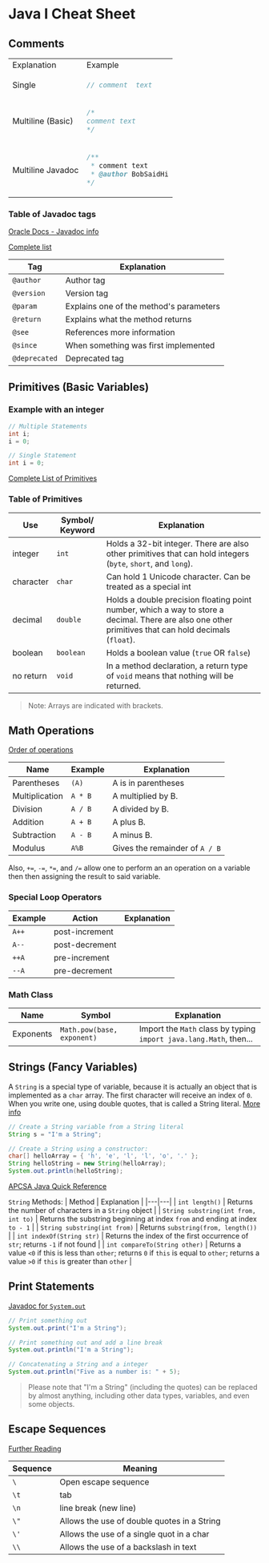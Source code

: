 # Java I Cheat Sheet

## Comments

<table>

<tr>
<td>Explanation</td>
<td>Example</td>
</tr>

<tr>
<td>Single</td>
<td>

```Java
// comment  text
```

</td>
</tr>

<tr>
<td>Multiline (Basic)</td>
<td>

```Java
/*
comment text
*/
```

</td>
</tr>

<tr>
<td>Multiline Javadoc</td>
<td>

```Java
/**
 * comment text
 * @author BobSaidHi
*/
```

</td>
</tr>

</table>

### Table of Javadoc tags

[Oracle Docs - Javadoc info](https://www.oracle.com/technical-resources/articles/java/javadoc-tool.html)

[Complete list](https://www.tutorialspoint.com/java/java_documentation.htm)

| Tag | Explanation |
|---|---|
| `@author` | Author tag |
| `@version` | Version tag |
| `@param` | Explains one of the method's parameters |
| `@return` | Explains what the method returns |
| `@see` | References more information |
| `@since` | When something was first implemented |
| `@deprecated` | Deprecated tag |

## Primitives (Basic Variables)

### Example with an integer

```Java
// Multiple Statements
int i;
i = 0;

// Single Statement
int i = 0;
```

[Complete List of Primitives](https://en.wikibooks.org/wiki/Java_Programming/Primitive_Types)

### Table of Primitives

| Use | Symbol/ Keyword | Explanation |
|---|---|---|
| integer | `int` | Holds a 32-bit integer.  There are also other primitives that can hold integers (`byte`, `short`, and  `long`). |
| character | `char` | Can hold 1 Unicode character.  Can be treated as a special int |
| decimal | `double` | Holds a double precision floating point number, which a way to store a decimal.  There are also one other primitives that can hold decimals (`float`). |
| boolean | `boolean` | Holds a boolean value (`true` OR `false`) |
| no return | `void` | In a method declaration, a return type of `void` means that nothing will be returned. |

> Note: Arrays are indicated with brackets.

## Math Operations

[Order of operations](https://introcs.cs.princeton.edu/java/11precedence/)

| Name | Example | Explanation|
|---|---|---|
| Parentheses | `(A)` | A is in parentheses |
| Multiplication | `A * B` | A multiplied by B. |
| Division | `A / B` | A divided by B. |
| Addition | `A + B` | A plus B. |
| Subtraction | `A - B` | A minus B. |
| Modulus | `A%B` | Gives the remainder of `A / B` |

Also, `+=`, `-=`, `*=`, and `/=` allow one to perform an an operation on a variable then then assigning the result to said variable.

### Special Loop Operators

| Example | Action | Explanation |
|---|---|---|
| `A++` | post-increment | |
| `A--` | post-decrement | |
| `++A` | pre-increment | |
| `--A` | pre-decrement | |

### Math Class

| Name | Symbol | Explanation|
|---|---|---|
| Exponents | `Math.pow(base, exponent)` | Import the `Math` class by typing `import java.lang.Math`, then...

## Strings (Fancy Variables)

A `String` is a special type of variable, because it is actually an object that is implemented as a `char` array.  The first character will receive an index of `0`.  When you write one, using double quotes, that is called a String literal.  [More info](https://docs.oracle.com/javase/tutorial/java/data/strings.html)

```Java
// Create a String variable from a String literal
String s = "I'm a String";

// Create a String using a constructor:
char[] helloArray = { 'h', 'e', 'l', 'l', 'o', '.' };
String helloString = new String(helloArray);
System.out.println(helloString);

```

[APCSA Java Quick Reference](https://apstudents.collegeboard.org/ap/pdf/ap-computer-science-a-java-quick-reference_0.pdf)

`String` Methods:
| Method | Explanation |
|---|---|
| `int length()` | Returns the number of characters in a `String` object |
| `String substring(int from, int to)` | Returns the substring beginning at index `from` and ending at index `to - 1` |
| `String substring(int from)` | Returns `substring(from, length())` |
| `int indexOf(String str)` | Returns the index of the first occurrence of `str`; returns `-1` if not found |
| `int compareTo(String other)` | Returns a value `<0` if this is less than `other`; returns `0` if `this` is equal to `other`; returns a value `>0` if `this` is greater than `other` |

## Print Statements

[Javadoc for `System.out`](https://docs.oracle.com/en/java/javase/11/docs/api/java.base/java/lang/System.html#out)

```Java
// Print something out
System.out.print("I'm a String");

// Print something out and add a line break
System.out.println("I'm a String");

// Concatenating a String and a integer
System.out.println("Five as a number is: " + 5);


```

> Please note that "I'm a String" (including the quotes) can be replaced by almost anything, including other data types, variables, and even some objects.

## Escape Sequences

[Further Reading](https://www.informit.com/articles/article.aspx?p=30241&seqNum=3)

| Sequence | Meaning |
|---|---|
| `\` | Open escape sequence |
| `\t` | tab |
| `\n` | line break (new line) |
| `\"` | Allows the use of double quotes in a String |
| `\'` | Allows the use of a single quot in a char |
| `\\` | Allows the use of a backslash in text
